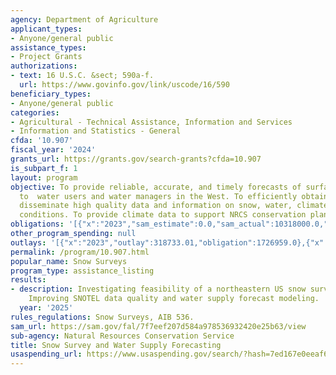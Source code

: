 ```yaml
---
agency: Department of Agriculture
applicant_types:
- Anyone/general public
assistance_types:
- Project Grants
authorizations:
- text: 16 U.S.C. &sect; 590a-f.
  url: https://www.govinfo.gov/link/uscode/16/590
beneficiary_types:
- Anyone/general public
categories:
- Agricultural - Technical Assistance, Information and Services
- Information and Statistics - General
cfda: '10.907'
fiscal_year: '2024'
grants_url: https://grants.gov/search-grants?cfda=10.907
is_subpart_f: 1
layout: program
objective: To provide reliable, accurate, and timely forecasts of surface water supply
  to  water users and water managers in the West. To efficiently obtain, manage, and
  disseminate high quality data and information on snow, water, climate, and hydrologic
  conditions. To provide climate data to support NRCS conservation planning tools.
obligations: '[{"x":"2023","sam_estimate":0.0,"sam_actual":10318000.0,"usa_spending_actual":1726959.0},{"x":"2024","sam_estimate":0.0,"sam_actual":14751000.0,"usa_spending_actual":740000.0},{"x":"2025","sam_estimate":0.0,"sam_actual":16940000.0,"usa_spending_actual":0.0}]'
other_program_spending: null
outlays: '[{"x":"2023","outlay":318733.01,"obligation":1726959.0},{"x":"2024","outlay":0.0,"obligation":740000.0},{"x":"2025","outlay":0.0,"obligation":0.0}]'
permalink: /program/10.907.html
popular_name: Snow Surveys
program_type: assistance_listing
results:
- description: Investigating feasibility of a northeastern US snow survey network.
    Improving SNOTEL data quality and water supply forecast modeling.
  year: '2025'
rules_regulations: Snow Surveys, AIB 536.
sam_url: https://sam.gov/fal/7f7eef207d584a978536932420e25b63/view
sub-agency: Natural Resources Conservation Service
title: Snow Survey and Water Supply Forecasting
usaspending_url: https://www.usaspending.gov/search/?hash=7ed167e0eeaf630758cb0a641cc9c833
---
```

